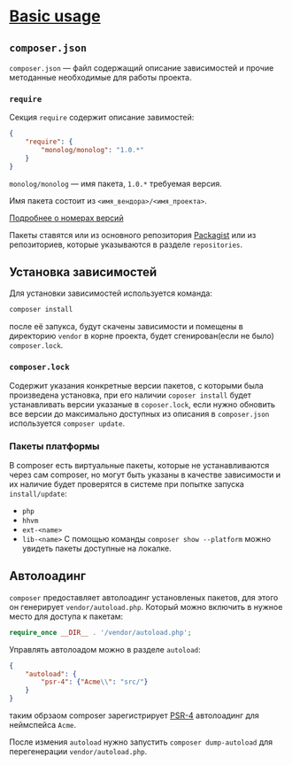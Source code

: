 # [Basic usage](https://getcomposer.org/doc/01-basic-usage.md)

## `composer.json`

`composer.json` — файл содержащий описание зависимостей и прочие методанные необходимые для работы проекта.

### `require`

Секция `require` содержит описание завимостей:

```json
{
    "require": {
        "monolog/monolog": "1.0.*"
    }
}
```

`monolog/monolog` — имя пакета, `1.0.*` требуемая версия. 

Имя пакета состоит из `<имя_вендора>/<имя_проекта>`.

[Подробнее о номерах версий](https://getcomposer.org/doc/articles/versions.md)

Пакеты ставятся или из основного репозитория [Packagist](https://packagist.org/) или из репозиториев, которые указываются в разделе `repositories`.

## Установка зависимостей

Для установки зависимостей используется команда:

```bash
composer install
```

после её запукса, будут скачены зависимости и помещены в директорию `vendor` в корне проекта, будет сгенирован(если не было) `composer.lock`. 

### `composer.lock`

Содержит указания конкретные версии пакетов, с которыми была произведена установка, при его наличии `coposer install` будет устанавливать версии указаные в `coposer.lock`, если нужно обновить все версии до максимально доступных из описания в `composer.json` используется `composer update`.

### Пакеты платформы

В composer есть виртуальные пакеты, которые не устанавливаются через сам composer, но могут быть указаны в качестве зависимости и их наличие будет проверятся в системе при попытке запуска `install/update`:

* `php`
* `hhvm`
* `ext-<name>`
* `lib-<name>`
С помощью команды `composer show --platform` можно увидеть пакеты доступные на локалке.

## Автолоадинг

`composer` предоставляет автолоадинг установленых пакетов, для этого он генерирует `vendor/autoload.php`. Который можно включить в нужное место для доступа к пакетам:

```php
require_once __DIR__ . '/vendor/autoload.php';
```

Управлять автолоадом можно в разделе `autoload`:

```json
{
    "autoload": {
        "psr-4": {"Acme\\": "src/"}
    }
}
```

таким обрзаом composer зарегистрирует [PSR-4](https://www.php-fig.org/psr/psr-4/) автолоадинг для неймспейса `Acme`.

После измения `autoload` нужно запустить `composer dump-autoload` для перегенерации `vendor/autoload.php`.
